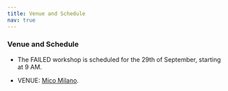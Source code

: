 ```yaml
---
title: Venue and Schedule
nav: true
---
```


### Venue and Schedule

* The FAILED workshop is scheduled for the 29th of September, starting at 9 AM.

* VENUE: [Mico Milano](https://www.micomilano.it/it).

   
